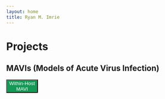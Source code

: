 ```yaml
---
layout: home
title: Ryan M. Imrie
---
```


# Projects
## MAVIs (Models of Acute Virus Infection)

<div><button style="background-color: #159957; color: #fff">Within-Host<br>MAVI</button></div>

